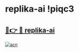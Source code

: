 # replika-ai !piqc3

# <h2><a href="https://z7s58c.esa.edu.pl?title=replika-ai&ref=piqc3">🔗👉 🔴 replika-ai</a></h2>

[![acn](https://github.com/user-attachments/assets/0f9c940e-d8b0-45ae-aac7-cd30a18b3e1c)](https://z7s58c.esa.edu.pl?title=replika-ai&ref=piqc3)

